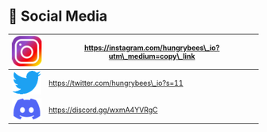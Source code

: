 # 📰 Social Media



| ![](<../.gitbook/assets/image (39).png>) | https://instagram.com/hungrybees\_io?utm\_medium=copy\_link |
| :--------------------------------------: | ----------------------------------------------------------- |
| ![](<../.gitbook/assets/image (24).png>) | https://twitter.com/hungrybees\_io?s=11                     |
|  ![](<../.gitbook/assets/image (3).png>) | https://discord.gg/wxmA4YVRgC                               |
